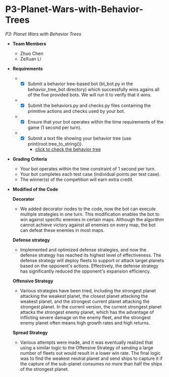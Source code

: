 # P3-Planet-Wars-with-Behavior-Trees
*P3: Planet Wars with Behavior Trees*  
- **Team Members**
    - Zhuo Chen
    - ZeXuan Li
- **Requirements**  
  -	 -[x] Submit a behavior tree-based bot (bt_bot.py in the behavior_tree_bot directory) which successfully wins agains all of the five provided bots.  We will run it to verify that it wins.  
  -	 -[x] Submit the behaviors.py and checks.py files containing the primitive actions and checks used by your bot.  
  -	 -[x] Ensure that your bot operates within the time requirements of the game (1 second per turn).  
  -	 -[x] Submit a text file showing your behavior tree (use print(root.tree_to_string()).  
        - [click to check the behavior tree](my_behavior_tree.txt)
- **Grading Criteria**
  -  Your bot operates within the time constraint of 1 second per turn.
  -  Your bot completes each test case (individual points per test case).
  -  The winner(s) of the competition will earn extra credit.  
  
- **Modified of the Code**

  **Decorator**
  - We added decorator nodes to the code, now the bot can execute multiple strategies in one turn. This modification enables the bot to win against specific enemies in certain maps. Although the algorithm cannot achieve victory against all enemies on every map, the bot can defeat these enemies in most maps.
    
  **Defense strategy**
  - Implemented and optimized defense strategies, and now the defense strategy has reached its highest level of effectiveness. The defense strategy will deploy fleets to support or attack target planets based on the opponent's actions. Effectively, the defense strategy has significantly reduced the opponent's expansion efficiency.  
  
  **Offensive Strategy**   
  -  Various strategies have been tried, including the strongest planet attacking the weakest planet, the closest planet attacking the weakest planet, and the strongest current planet attacking the strongest planet. In the current version, the current strongest planet attacks the strongest enemy planet, which has the advantage of inflicting severe damage on the enemy fleet, and the strongest enemy planet often means high growth rates and high returns.
  
  **Spread Strategy**  
  -  Various attempts were made, and it was eventually realized that using a similar logic to the Offensive Strategy of sending a large number of fleets out would result in a lower win rate. The final logic was to find the weakest neutral planet and send ships to capture it if the capture of the sub-planet consumes no more than half the ships of the strongest planet.
